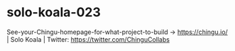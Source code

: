 # solo-koala-023
See-your-Chingu-homepage-for-what-project-to-build -> https://chingu.io/ | Solo Koala | Twitter: https://twitter.com/ChinguCollabs
